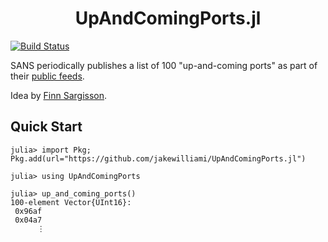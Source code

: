 <h1 align="center">UpAndComingPorts.jl</h1>

[![Build Status](https://github.com/jakewilliami/UpAndComingPorts.jl/actions/workflows/CI.yml/badge.svg?branch=master)](https://github.com/jakewilliami/UpAndComingPorts.jl/actions/workflows/CI.yml?query=branch%3Amaster)

SANS periodically publishes a list of 100 "up-and-coming ports" as part of their [public feeds](https://isc.sans.edu/xml.html).

Idea by [Finn Sargisson](https://github.com/sarrgi).

## Quick Start

```julia-repl
julia> import Pkg; Pkg.add(url="https://github.com/jakewilliami/UpAndComingPorts.jl")

julia> using UpAndComingPorts

julia> up_and_coming_ports()
100-element Vector{UInt16}:
 0x96af
 0x04a7
      ⋮
```

